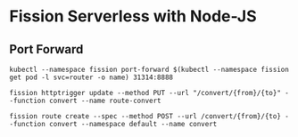 # Fission Serverless with Node-JS

## Port Forward
```
kubectl --namespace fission port-forward $(kubectl --namespace fission get pod -l svc=router -o name) 31314:8888
```

```
fission httptrigger update --method PUT --url "/convert/{from}/{to}" --function convert --name route-convert
```

```
fission route create --spec --method POST --url /convert/{from}/{to} --function convert --namespace default --name convert
```
